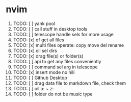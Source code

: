 # nvim

1. TODO: [ ] yank pool
2. TODO: [ ] call stuff in desktop tools
3. TODO: [ ] telescope handle sels for more usage
4. TODO: [x] qf get all files
5. TODO: [x] multi files operate: copy move del rename
6. TODO: [x] oil sel dirs
7. TODO: [x] drag file(s) or folder(s)
8. TODO: [ ] api to get any files conveniently
9. TODO: [ ] command sel arg in telescope
10. TODO: [x] insert mode no hili
11. TODO: [ ] Github Desktop
12. TODO: [ ] drag data file to markdown file, check them
13. TODO: [ ] oil a: ~ z:
14. TODO: [ ] folder do not be music type
